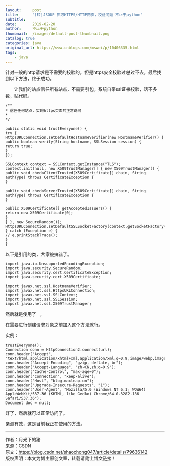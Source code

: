 ```yaml
---
layout:     post
title:      "[转]JSOUP 抓取HTTPS/HTTP网页，校验问题-不止于python"
subtitle:   
date:       2019-02-20
author:     不止于python
thumbnail:  /images/default-post-thumbnail.png
catalog: true
categories: java
original_url: https://www.cnblogs.com/mswei/p/10406335.html
tags:
    - java
---
```


针对一般的http请求是不需要的校验的。但是https安全校验过总过不去。最后找到以下方法，终于成功。

       让我们的站点信任所有站点，不需要引包，系统自带ssl证书校验，话不多数，贴代码。

```
/**
* 信任任何站点，实现https页面的正常访问
* 
*/

public static void trustEveryone() {
try { 
HttpsURLConnection.setDefaultHostnameVerifier(new HostnameVerifier() {
public boolean verify(String hostname, SSLSession session) {
return true; 
}
}); 

SSLContext context = SSLContext.getInstance("TLS"); 
context.init(null, new X509TrustManager[] { new X509TrustManager() {
public void checkClientTrusted(X509Certificate[] chain, String authType) throws CertificateException {
}

public void checkServerTrusted(X509Certificate[] chain, String authType) throws CertificateException {
}

public X509Certificate[] getAcceptedIssuers() {
return new X509Certificate[0]; 
}
} }, new SecureRandom()); 
HttpsURLConnection.setDefaultSSLSocketFactory(context.getSocketFactory());
} catch (Exception e) {
// e.printStackTrace(); 
}
} 
```

以下是引用的类，大家被搞错了。

```
import java.io.UnsupportedEncodingException;
import java.security.SecureRandom;
import java.security.cert.CertificateException;
import java.security.cert.X509Certificate;

import javax.net.ssl.HostnameVerifier;
import javax.net.ssl.HttpsURLConnection;
import javax.net.ssl.SSLContext;
import javax.net.ssl.SSLSession;
import javax.net.ssl.X509TrustManager;
```

然后就是使用了   ，

在需要进行创建请求对象之前加入这个方法就行。

实例：

```
trustEveryone();
Connection conn = HttpConnection2.connect(url);
conn.header("Accept", "text/html,application/xhtml+xml,application/xml;q=0.9,image/webp,image/apng,*/*;q=0.8");
conn.header("Accept-Encoding", "gzip, deflate, br");
conn.header("Accept-Language", "zh-CN,zh;q=0.9");
conn.header("Cache-Control", "max-age=0");
conn.header("Connection", "keep-alive");
conn.header("Host", "blog.maxleap.cn");
conn.header("Upgrade-Insecure-Requests", "1");
conn.header("User-Agent", "Mozilla/5.0 (Windows NT 6.1; WOW64) AppleWebKit/537.36 (KHTML, like Gecko) Chrome/64.0.3282.186 Safari/537.36");
Document doc = null;
```

好了，然后就可以正常访问了。

亲测有效，这是目前我正在使用的方法。

---------------------   
作者：月光下的猪   
来源：CSDN   
原文：https://blog.csdn.net/shaochong047/article/details/79636142   
版权声明：本文为博主原创文章，转载请附上博文链接！